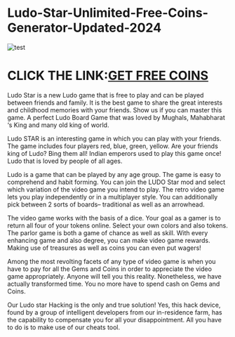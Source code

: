 # Ludo-Star-Unlimited-Free-Coins-Generator-Updated-2024

![test](https://encrypted-tbn0.gstatic.com/images?q=tbn:ANd9GcQzC8vsqW3BFTUZDDa3kuX-8fjU2ZQtX88msLMJITPSOXNDP0RKi1XIJ6QlsGBlpzYPsKc&usqp=CAU)

# CLICK THE LINK:[GET FREE COINS](https://grantgame.com/ludostar/)

Ludo Star is a new Ludo game that is free to play and can be played between friends and family. It is the best game to share the great interests and childhood memories with your friends. Show us if you can master this game. A perfect Ludo Board Game that was loved by Mughals, Mahabharat ‘s King and many old king of world.

Ludo STAR is an interesting game in which you can play with your friends. The game includes four players red, blue, green, yellow. Are your friends king of Ludo? Bing them all! Indian emperors used to play this game once! Ludo that is loved by people of all ages.

Ludo is a game that can be played by any age group. The game is easy to comprehend and habit forming. You can join the LUDO Star mod and select which variation of the video game you intend to play. The retro video game lets you play independently or in a multiplayer style. You can additionally pick between 2 sorts of boards– traditional as well as an arrowhead.

The video game works with the basis of a dice. Your goal as a gamer is to return all four of your tokens online. Select your own colors and also tokens. The parlor game is both a game of chance as well as skill. With every enhancing game and also degree, you can make video game rewards. Making use of treasures as well as coins you can even put wagers!

Among the most revolting facets of any type of video game is when you have to pay for all the Gems and Coins in order to appreciate the video game appropriately. Anyone will tell you this reality. Nonetheless, we have actually transformed time. You no more have to spend cash on Gems and Coins.

Our Ludo star Hacking is the only and true solution! Yes, this hack device, found by a group of intelligent developers from our in-residence farm, has the capability to compensate you for all your disappointment. All you have to do is to make use of our cheats tool.
